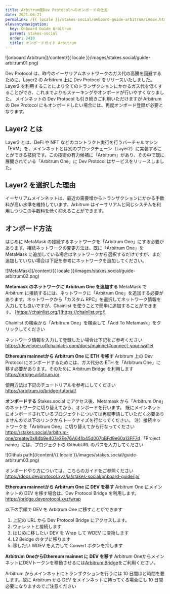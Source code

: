 ```yaml
---
title: Arbitrum版Dev Protocolへのオンボードの仕方
date: 2021-06-21
permalink: /{{ locale }}/stakes-social/onboard-guide-arbitrum/index.html
eleventyNavigation:
  key: Onboard Guide Arbitrum
  parent: stakes-social
  order: 2410
  title: オンボードガイド Arbitrum
---
```


![onboard Arbitrum](/content/{{ locale }}/images/stakes.social/guide-arbitrum01.png)

Dev Protocol は、昨今のイーサリアムネットワークのガス代の高騰を回避するために、Layer2 の Arbitrum 上に Dev Protocol をリリースいたしました。Layer2 を利用することにより全てのトランザクションにかかるガス代を低くすることができ、これまでよりもステーキングやオンボードが行いやすくなりました。
メインネットの Dev Protocol も引き続きご利用いただけますが Arbitrum の Dev Protocol にもオンボードしたい場合には、再度オンボード登録が必要となります。

## Layer2 とは

Layer2 とは、DeFi や NFT などのコントラクト実行を行うバーチャルマシン「EVM」を、メインネットとは別のブロックチェーン（Layer2）に実装することができる技術です。この技術の有力候補に「Arbitrum」があり、その中で既に展開されている「Arbitrum One」に Dev Protocol はサービスをリリースしました。

## Layer2 を選択した理由

イーサリアムメインネットは、最近の需要増からトランザクションにかかる手数料が高い水準を維持しています。Arbitrum はイーサリアムと同じシステムを利用しつつこの手数料を低く抑えることができます。

## オンボード方法

はじめに MetaMask の接続するネットワークを「Arbitrum One」にする必要があります。接続ネットワークの変更方法は、既に「Arbitrum One」を MetaMask に追加している場合はネットワークから選択するだけですが、まだ追加していない場合は下記を参考にネットワークを追加してください。

![MetaMask](/content/{{ locale }}/images/stakes.social/guide-arbitrum02.png)

**Metamask のネットワークに Arbitrum One を追加する**
MetaMask で Arbitrum に接続するには、ネットワークに「Arbitrum One」を追加する必要があります。ネットワークから「カスタム RPC」を選択してネットワーク情報を入力しても良いですが、Chainlist を使うことで簡単に追加することができます。
[https://chainlist.org/](https://chainlist.org/)

Chainlist の検索から「Arbitrum One」を検索して「Add To Metamask」をクリックしてください

ネットワーク情報を入力して登録したい場合は下記をご参考ください
https://developer.offchainlabs.com/docs/mainnet#connect-your-wallet

**Ethereum mainnetから Arbitrum One に ETH を移す**
Arbitrum 上の Dev Protocol にオンボードするためには、ガス代分の ETH を「Arbitrum One」に移す必要があります。そのために Arbitrum Bridge を利用します
https://bridge.arbitrum.io/

使用方法は下記のチュートリアルを参考にしてください
https://arbitrum.io/bridge-tutorial/

**オンボードする**
Stakes.social にアクセス後、Metamask から「Arbitrum One」のネットワークに切り替えてから、オンボードを行います。
既にメインネットにオンボードされているプロジェクトについては再度申請していただく必要ありませんので以下のリンクからトークナイズを行なってください。
注）接続ネットワークを「Arbitrum One」に切り替えてから行なってください
https://stakes.social/arbitrum-one/create/0x84b9e407e2Ee76A641b45d007bBFd9e60a13FF7d
「Project name」には、プロジェクトの GithubURL のパスを入力してください

![Github path](/content/{{ locale }}/images/stakes.social/guide-arbitrum03.png)

オンボードやり方については、こちらのガイドをご参照ください
https://docs.devprotocol.xyz/ja/stakes-social/onboard-guide/ja/

**Ethereum mainnetから Arbitrum One に DEV を移す**
Arbitrum One にメインネットの DEV を移す場合は、Dev Protocol Bridge を利用します。
https://bridge.devprotocol.xyz/wrap

以下の手順で DEV を Arbitrum One に移すことができます

1. 上記の URL から Dev Protocol Bridge にアクセスします。
2. ウォレットと接続します
3. はじめに移したい DEV を Wrap して WDEV に変換します
4. L2 Beidge のタブに移ります
5. 移したい WDEV を入力して Convert ボタンを押します

**Arbitrum OneからEthereum mainnet に DEV を移す**
Arbitrum OneからメインネットにDEVトークンを移動させるには[Arbitrum Bridge](https://bridge.arbitrum.io/)をご利用ください。

Arbitrum からメインネットにトランザクションを行うには 10 日間ほど時間を要します。故に Arbitrum から DEV をメインネットに持ってくる場合にも 10 日間必要になりますのでご注意ください
